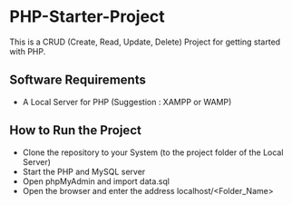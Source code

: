 # PHP-Starter-Project
This is a CRUD (Create, Read, Update, Delete) Project for getting started with PHP.

## Software Requirements
  - A Local Server for PHP (Suggestion : XAMPP or WAMP)

## How to Run the Project
  - Clone the repository to your System (to the project folder of the Local Server)
  - Start the PHP and MySQL server
  - Open phpMyAdmin and import data.sql
  - Open the browser and enter the address localhost/<Folder_Name>
